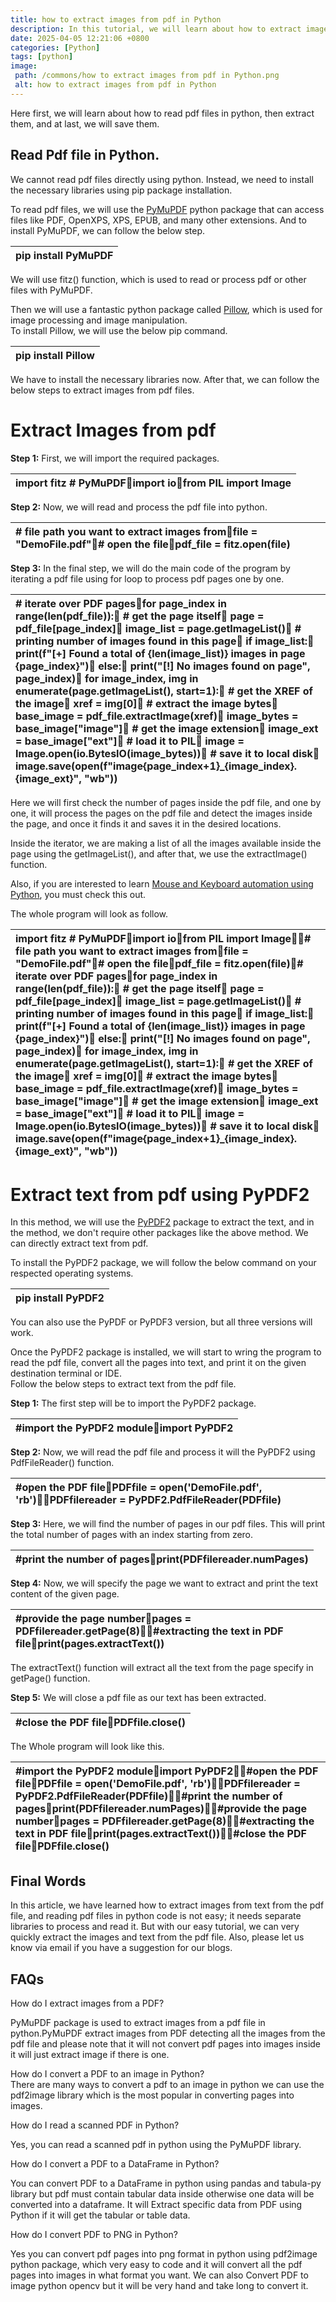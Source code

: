 ```yaml
---
title: how to extract images from pdf in Python
description: In this tutorial, we will learn about how to extract images from pdf in python with different python libraries.
date: 2025-04-05 12:21:06 +0800
categories: [Python]
tags: [python]
image:
 path: /commons/how to extract images from pdf in Python.png
 alt: how to extract images from pdf in Python
---
```


Here first, we will learn about how to read pdf files in python, then extract them, and at last, we will save them.

## Read Pdf file in Python. 

We cannot read pdf files directly using python. Instead, we need to install the necessary libraries using pip package installation.

To read pdf files, we will use the [PyMuPDF](https://pymupdf.readthedocs.io/en/latest/) python package that can access files like PDF, OpenXPS, XPS, EPUB, and many other extensions. And to install PyMuPDF, we can follow the below step.

| pip install PyMuPDF |
| :---- |

We will use fitz() function, which is used to read or process pdf or other files with PyMuPDF.

Then we will use a fantastic python package called [Pillow](https://pypi.org/project/Pillow/), which is used for image processing and image manipulation.  
To install Pillow, we will use the below pip command.

| pip install Pillow |
| :---- |

We have to install the necessary libraries now. After that, we can follow the below steps to extract images from pdf files.

# Extract Images from pdf

**Step 1:** First, we will import the required packages.

| import fitz \# PyMuPDFimport iofrom PIL import Image |
| :---- |

**Step 2:** Now, we will read and process the pdf file into python.

| \# file path you want to extract images fromfile \= "DemoFile.pdf"\# open the filepdf\_file \= fitz.open(file) |
| :---- |

**Step 3:** In the final step, we will do the main code of the program by iterating a pdf file using for loop to process pdf pages one by one.

| \# iterate over PDF pagesfor page\_index in range(len(pdf\_file)):    \# get the page itself    page \= pdf\_file\[page\_index\]    image\_list \= page.getImageList()    \# printing number of images found in this page    if image\_list:        print(f"\[+\] Found a total of {len(image\_list)} images in page {page\_index}")    else:        print("\[\!\] No images found on page", page\_index)    for image\_index, img in enumerate(page.getImageList(), start=1):        \# get the XREF of the image        xref \= img\[0\]        \# extract the image bytes        base\_image \= pdf\_file.extractImage(xref)        image\_bytes \= base\_image\["image"\]        \# get the image extension        image\_ext \= base\_image\["ext"\]        \# load it to PIL        image \= Image.open(io.BytesIO(image\_bytes))        \# save it to local disk        image.save(open(f"image{page\_index+1}\_{image\_index}.{image\_ext}", "wb")) |
| :---- |

Here we will first check the number of pages inside the pdf file, and one by one, it will process the pages on the pdf file and detect the images inside the page, and once it finds it and saves it in the desired locations. 

Inside the iterator, we are making a list of all the images available inside the page using the getImageList(), and after that, we use the extractImage() function. 

Also, if you are interested to learn [Mouse and Keyboard automation using Python](https://pythonscholar.com/blog/mouse-and-keyboard-automation-using-python/), you must check this out.

The whole program will look as follow.

| import fitz \# PyMuPDFimport iofrom PIL import Image\# file path you want to extract images fromfile \= "DemoFile.pdf"\# open the filepdf\_file \= fitz.open(file)\# iterate over PDF pagesfor page\_index in range(len(pdf\_file)):    \# get the page itself    page \= pdf\_file\[page\_index\]    image\_list \= page.getImageList()    \# printing number of images found in this page    if image\_list:        print(f"\[+\] Found a total of {len(image\_list)} images in page {page\_index}")    else:        print("\[\!\] No images found on page", page\_index)    for image\_index, img in enumerate(page.getImageList(), start=1):        \# get the XREF of the image        xref \= img\[0\]        \# extract the image bytes        base\_image \= pdf\_file.extractImage(xref)        image\_bytes \= base\_image\["image"\]        \# get the image extension        image\_ext \= base\_image\["ext"\]        \# load it to PIL        image \= Image.open(io.BytesIO(image\_bytes))        \# save it to local disk        image.save(open(f"image{page\_index+1}\_{image\_index}.{image\_ext}", "wb")) |
| :---- |

# Extract text from pdf using PyPDF2 

In this method, we will use the [PyPDF2](https://pypi.org/project/PyPDF2/#description) package to extract the text, and in the method, we don't require other packages like the above method. We can directly extract text from pdf.

To install the PyPDF2 package, we will follow the below command on your respected operating systems.

| pip install PyPDF2 |
| :---- |

You can also use the PyPDF or PyPDF3 version, but all three versions will work.

Once the PyPDF2 package is installed, we will start to wring the program to read the pdf file, convert all the pages into text, and print it on the given destination terminal or IDE.  
Follow the below steps to extract text from the pdf file.

**Step 1:** The first step will be to import the PyPDF2 package.

| \#import the PyPDF2 moduleimport PyPDF2 |
| :---- |

**Step 2:** Now, we will read the pdf file and process it will the PyPDF2 using PdfFileReader() function.

| \#open the PDF filePDFfile \= open('DemoFile.pdf', 'rb')PDFfilereader \= PyPDF2.PdfFileReader(PDFfile) |
| :---- |

**Step 3:** Here, we will find the number of pages in our pdf files. This will print the total number of pages with an index starting from zero.

| \#print the number of pagesprint(PDFfilereader.numPages) |
| :---- |

**Step 4:** Now, we will specify the page we want to extract and print the text content of the given page.

| \#provide the page numberpages \= PDFfilereader.getPage(8)\#extracting the text in PDF fileprint(pages.extractText()) |
| :---- |

The extractText() function will extract all the text from the page specify in getPage() function.

**Step 5:** We will close a pdf file as our text has been extracted.

| \#close the PDF filePDFfile.close() |
| :---- |

The Whole program will look like this.

| \#import the PyPDF2 moduleimport PyPDF2\#open the PDF filePDFfile \= open('DemoFile.pdf', 'rb')PDFfilereader \= PyPDF2.PdfFileReader(PDFfile)\#print the number of pagesprint(PDFfilereader.numPages)\#provide the page numberpages \= PDFfilereader.getPage(8)\#extracting the text in PDF fileprint(pages.extractText())\#close the PDF filePDFfile.close() |
| :---- |

## Final Words

In this article, we have learned how to extract images from text from the pdf file, and reading pdf files in python code is not easy; it needs separate libraries to process and read it. But with our easy tutorial, we can very quickly extract the images and text from the pdf file. Also, please let us know via email if you have a suggestion for our blogs.

## FAQs

How do I extract images from a PDF?

PyMuPDF package is used to extract images from a pdf file in python.PyMuPDF extract images from PDF detecting all the images from the pdf file and please note that it will not convert pdf pages into images inside it will just extract image if there is one.

How do I convert a PDF to an image in Python?  
There are many ways to convert a pdf to an image in python we can use the pdf2image library which is the most popular in converting  pages into images.

How do I read a scanned PDF in Python?

Yes, you can read a scanned pdf in python using the PyMuPDF library.

How do I convert a PDF to a DataFrame in Python?

You can convert PDF to a DataFrame in python using pandas and tabula-py library but pdf must contain tabular data inside otherwise one data will be converted into a  dataframe. It will Extract specific data from PDF using Python if it will get the tabular or table data.

How do I convert PDF to PNG in Python?

Yes you can convert pdf pages into png format in python using pdf2image python package, which very easy to code and it will convert all the pdf pages into images in what format you want. We can also Convert PDF to image python opencv but it will be very hand and take long to convert it.